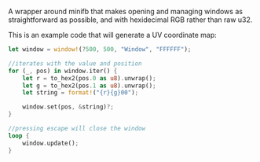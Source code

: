 A wrapper around minifb that makes opening and managing windows as straightforward as possible, and with hexidecimal RGB rather than raw u32.

This is an example code that will generate a UV coordinate map:
```rust
let window = window!(?500, 500, "Window", "FFFFFF");

//iterates with the value and position
for (_, pos) in window.iter() {
    let r = to_hex2(pos.0 as u8).unwrap();
    let g = to_hex2(pos.1 as u8).unwrap();
    let string = format!("{r}{g}00");

    window.set(pos, &string)?;
}

//pressing escape will close the window
loop {
    window.update();
}
```
